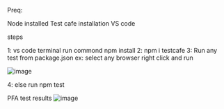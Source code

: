 Preq:

Node installed 
Test cafe installation
VS code

steps 

1: vs code terminal run commond npm install
2: npm i testcafe
3: Run any test from package.json ex: select any browser right click and run

![image](https://user-images.githubusercontent.com/52404918/155955064-37439f5c-408c-492b-a81d-3867bce6be17.png)

4: else run npm test 


PFA test results
![image](https://user-images.githubusercontent.com/52404918/155957153-818c9220-e8df-419c-84c9-a45902ca0f46.png)


